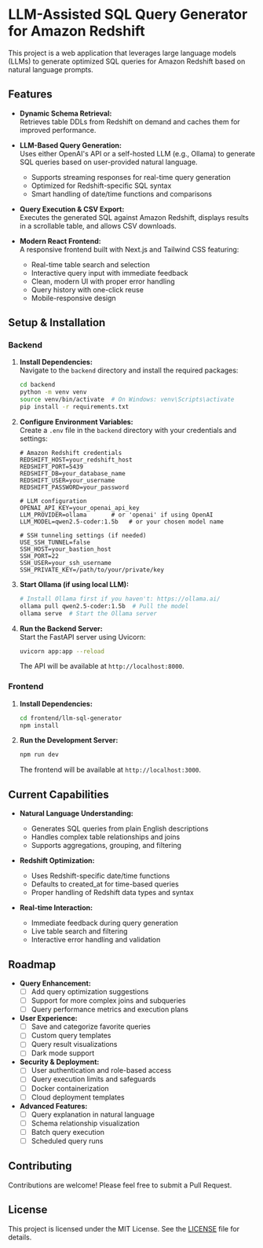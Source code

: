 # LLM-Assisted SQL Query Generator for Amazon Redshift

This project is a web application that leverages large language models (LLMs) to generate optimized SQL queries for Amazon Redshift based on natural language prompts.

## Features

- **Dynamic Schema Retrieval:**  
  Retrieves table DDLs from Redshift on demand and caches them for improved performance.

- **LLM-Based Query Generation:**  
  Uses either OpenAI's API or a self-hosted LLM (e.g., Ollama) to generate SQL queries based on user-provided natural language.
  - Supports streaming responses for real-time query generation
  - Optimized for Redshift-specific SQL syntax
  - Smart handling of date/time functions and comparisons

- **Query Execution & CSV Export:**  
  Executes the generated SQL against Amazon Redshift, displays results in a scrollable table, and allows CSV downloads.

- **Modern React Frontend:**  
  A responsive frontend built with Next.js and Tailwind CSS featuring:
  - Real-time table search and selection
  - Interactive query input with immediate feedback
  - Clean, modern UI with proper error handling
  - Query history with one-click reuse
  - Mobile-responsive design

## Setup & Installation

### Backend

1. **Install Dependencies:**  
   Navigate to the `backend` directory and install the required packages:
   ```bash
   cd backend
   python -m venv venv
   source venv/bin/activate  # On Windows: venv\Scripts\activate
   pip install -r requirements.txt
   ```

2. **Configure Environment Variables:**  
   Create a `.env` file in the `backend` directory with your credentials and settings:
   ```dotenv
   # Amazon Redshift credentials
   REDSHIFT_HOST=your_redshift_host
   REDSHIFT_PORT=5439
   REDSHIFT_DB=your_database_name
   REDSHIFT_USER=your_username
   REDSHIFT_PASSWORD=your_password

   # LLM configuration
   OPENAI_API_KEY=your_openai_api_key
   LLM_PROVIDER=ollama       # or 'openai' if using OpenAI
   LLM_MODEL=qwen2.5-coder:1.5b   # or your chosen model name

   # SSH tunneling settings (if needed)
   USE_SSH_TUNNEL=false
   SSH_HOST=your_bastion_host
   SSH_PORT=22
   SSH_USER=your_ssh_username
   SSH_PRIVATE_KEY=/path/to/your/private/key
   ```

3. **Start Ollama (if using local LLM):**
   ```bash
   # Install Ollama first if you haven't: https://ollama.ai/
   ollama pull qwen2.5-coder:1.5b  # Pull the model
   ollama serve  # Start the Ollama server
   ```

4. **Run the Backend Server:**  
   Start the FastAPI server using Uvicorn:
   ```bash
   uvicorn app:app --reload
   ```
   The API will be available at `http://localhost:8000`.

### Frontend

1. **Install Dependencies:**
   ```bash
   cd frontend/llm-sql-generator
   npm install
   ```

2. **Run the Development Server:**
   ```bash
   npm run dev
   ```
   The frontend will be available at `http://localhost:3000`.

## Current Capabilities

- **Natural Language Understanding:**
  - Generates SQL queries from plain English descriptions
  - Handles complex table relationships and joins
  - Supports aggregations, grouping, and filtering

- **Redshift Optimization:**
  - Uses Redshift-specific date/time functions
  - Defaults to created_at for time-based queries
  - Proper handling of Redshift data types and syntax

- **Real-time Interaction:**
  - Immediate feedback during query generation
  - Live table search and filtering
  - Interactive error handling and validation

## Roadmap

- **Query Enhancement:**
  - [ ] Add query optimization suggestions
  - [ ] Support for more complex joins and subqueries
  - [ ] Query performance metrics and execution plans

- **User Experience:**
  - [ ] Save and categorize favorite queries
  - [ ] Custom query templates
  - [ ] Query result visualizations
  - [ ] Dark mode support

- **Security & Deployment:**
  - [ ] User authentication and role-based access
  - [ ] Query execution limits and safeguards
  - [ ] Docker containerization
  - [ ] Cloud deployment templates

- **Advanced Features:**
  - [ ] Query explanation in natural language
  - [ ] Schema relationship visualization
  - [ ] Batch query execution
  - [ ] Scheduled query runs

## Contributing

Contributions are welcome! Please feel free to submit a Pull Request.

## License

This project is licensed under the MIT License. See the [LICENSE](LICENSE) file for details.

